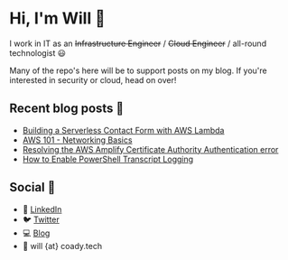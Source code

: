 # Hi, I'm Will :wave:

I work in IT as an ~~Infrastructure Engineer~~ / ~~Cloud Engineer~~ / all-round technologist :smiley:

Many of the repo's here will be to support posts on my blog. If you're interested in security or cloud, head on over!


## Recent blog posts :pencil:

 - [Building a Serverless Contact Form with AWS Lambda](https://coady.tech/aws-serverless-contact-form/)
 - [AWS 101 - Networking Basics](https://coady.tech/aws-101-networking/)
 - [Resolving the AWS Amplify Certificate Authority Authentication error](https://coady.tech/amplify-cloudflare-caa-error/)
 - [How to Enable PowerShell Transcript Logging](https://coady.tech/setup-powershell-transcript-logging/)

## Social :iphone:

 - :necktie: [LinkedIn](https://www.linkedin.com/in/willcoady/)
 - :bird: [Twitter](https://twitter.com/CoadyTech)
 - :computer: [Blog](https://coady.tech/)
 - :email: will {at} coady.tech
